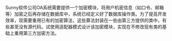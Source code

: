 Sunny软件公司OA系统需要提供一个加密模块，将用户机密信息（如口令、邮箱等）加密之后再存储在数据库中，系统已经定义好了数据库操作类。为了提高开发效率，现需要重用已有的加密算法，这些算法封装在一些由第三方提供的类中，有些甚至没有源代码。试使用适配器模式设计该加密模块，实现在不修改现有类的基础上重用第三方加密方法。